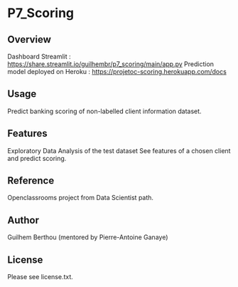 # P7_Scoring 

## Overview
Dashboard Streamlit : https://share.streamlit.io/guilhembr/p7_scoring/main/app.py
Prediction model deployed on Heroku : https://projetoc-scoring.herokuapp.com/docs
## Usage
Predict banking scoring of non-labelled client information dataset. 

## Features
Exploratory Data Analysis of the test dataset
See features of a chosen client and predict scoring. 

## Reference
Openclassrooms project from Data Scientist path.  

## Author
Guilhem Berthou (mentored by Pierre-Antoine Ganaye)

## License
Please see license.txt.
